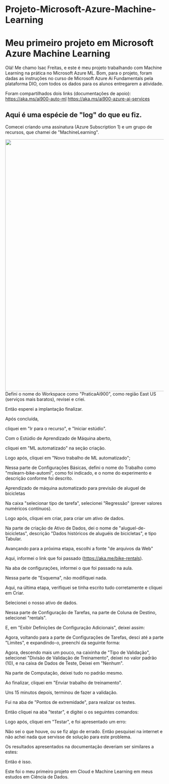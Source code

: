 # Projeto-Microsoft-Azure-Machine-Learning
# Meu primeiro projeto em Microsoft Azure Machine Learning

Olá! Me chamo Isac Freitas, e este é meu projeto trabalhando com Machine Learning na prática no Microsoft Azure ML.
Bom, para o projeto, foram dadas as instruções no curso de Microsoft Azure Ai Fundamentals pela plataforma DIO, com todos os dados para os alunos entregarem a atividade.

Foram compartilhados dois links (documentações de apoio): 
	https://aka.ms/ai900-auto-ml
	https://aka.ms/ai900-azure-ai-services

Aqui é uma espécie de "log" do que eu fiz.
--------------------------
Comecei criando uma assinatura (Azure Subscription 1) e um grupo de recursos, que chamei de "MachineLearning".
<div align="center">
<img src="https://github.com/IsacFreitaas/Projeto-Microsoft-Azure-Machine-Learning/assets/65254733/64cd7709-89f8-4adb-91a4-299ba313fffa" width="800px" />
</div>
Defini o nome do Workspace como "PraticaAi900", como região East US (serviços mais baratos), revisei e criei.

Então esperei a implantação finalizar.

Após concluída,

cliquei em "Ir para o recurso", e "Iniciar estúdio".

Com o Estúdio de Aprendizado de Máquina aberto,

cliquei em "ML automatizado" na seção criação.

Logo após, cliquei em "Novo trabalho de ML automatizado";

Nessa parte de Configurações Básicas, defini o nome do Trabalho como "mslearn-bike-automl", como foi indicado, e o nome do experimento e descrição conforme foi descrito.

Aprendizado de máquina automatizado para previsão de aluguel de bicicletas

Na caixa "selecionar tipo de tarefa", selecionei "Regressão" (prever valores numéricos contínuos).

Logo após, cliquei em criar, para criar um ativo de dados.

Na parte de criação de Ativo de Dados, dei o nome de "aluguel-de-bicicletas", descrição "Dados históricos de aluguéis de bicicletas", e tipo Tabular.

Avançando para a próxima etapa, escolhi a fonte "de arquivos da Web"

Aqui, informei o link que foi passado (https://aka.me/bike-rentals).

Na aba de configurações, informei o que foi passado na aula.

Nessa parte de "Esquema", não modifiquei nada.

Aqui, na última etapa, verifiquei se tinha escrito tudo corretamente e cliquei em Criar.

Selecionei o nosso ativo de dados.

Nessa parte de Configuração de Tarefas, na parte de Coluna de Destino, selecionei "rentals".

E, em "Exibir Definições de Configuração Adicionais", deixei assim:

Agora, voltando para a parte de Configurações de Tarefas, desci até a parte "Limites", e expandindo-o, preenchi da seguinte forma:

Agora, descendo mais um pouco, na caixinha de "Tipo de Validação", selecionei "Divisão de Validação de Treinamento", deixei no valor padrão (10), e na caixa de Dados de Teste, Deixei em "Nenhum".

Na parte de Computação, deixei tudo no padrão mesmo.

Ao finalizar, cliquei em "Enviar trabalho de treinamento".

Uns 15 minutos depois, terminou de fazer a validação.

Fui na aba de "Pontos de extremidade", para realizar os testes.

Então cliquei na aba "testar", e digitei o os seguintes comandos:

Logo após, cliquei em "Testar", e foi apresentado um erro:

Não sei o que houve, ou se fiz algo de errado. Então pesquisei na internet e não achei nada que servisse de solução para este problema.

Os resultados apresentados na documentação deveriam ser similares a estes:

Então é isso.

Este foi o meu primeiro projeto em Cloud e Machine Learning em meus estudos em Ciência de Dados.
